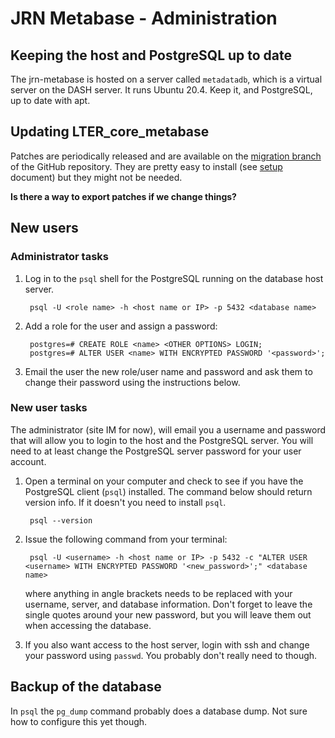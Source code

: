 # JRN Metabase - Administration

## Keeping the host and PostgreSQL up to date

The jrn-metabase is hosted on a server called `metadatadb`, which is a virtual server on the DASH server. It runs Ubuntu 20.4. Keep it, and PostgreSQL, up to date with apt.

## Updating LTER_core_metabase

Patches are periodically released and are available on the [migration branch]() of the GitHub repository. They are pretty easy to install (see [setup](jrn_metabase_setup.md) document) but they might not be needed. 

**Is there a way to export patches if we change things?**

## New users

### Administrator tasks

1. Log in to the `psql` shell for the PostgreSQL running on the database host server.

        psql -U <role name> -h <host name or IP> -p 5432 <database name>

2. Add a role for the user and assign a password:

        postgres=# CREATE ROLE <name> <OTHER OPTIONS> LOGIN;
        postgres=# ALTER USER <name> WITH ENCRYPTED PASSWORD '<password>';

3. Email the user the new role/user name and password and ask them to change their password using the instructions below.

### New user tasks

The administrator (site IM for now), will email you a username and password that will allow you to login to the host and the PostgreSQL server. You will need to at least change the PostgreSQL server password for your user account.

1. Open a terminal on your computer and check to see if you have the PostgreSQL client (`psql`) installed. The command below should return version info. If it doesn't you need to install `psql`.

        psql --version

2. Issue the following command from your terminal:

        psql -U <username> -h <host name or IP> -p 5432 -c "ALTER USER <username> WITH ENCRYPTED PASSWORD '<new_password>';" <database name>

    where anything in angle brackets needs to be replaced with your username, server, and database information. Don't forget to leave the single quotes around your new password, but you will leave them out when accessing the database.

3. If you also want access to the host server, login with ssh and change your password using `passwd`. You probably don't really need to though.


## Backup of the database

In `psql` the `pg_dump` command probably does a database dump. Not sure how to configure this yet though.

